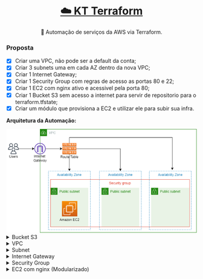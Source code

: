 <h1 align="center">
    <a href="https://pt-br.reactjs.org/">☁️ KT Terraform</a>
</h1>
<p align="center">🚀 Automação de serviços da AWS via Terraform.</p>

### Proposta

- [x] Criar uma VPC, não pode ser a default da conta;
- [x] Criar 3 subnets uma em cada AZ dentro da nova VPC;
- [x] Criar 1 Internet Gateway;
- [x] Criar 1 Security Group com regras de acesso as portas 80 e 22;
- [x] Criar 1 EC2 com nginx ativo e acessivel pela porta 80;
- [x] Criar 1 Bucket S3 sem acesso a internet para servir de repositorio para o terraform.tfstate;
- [x] Criar um módulo que provisiona a EC2 e utilizar ele para subir sua infra.

**Arquitetura da Automação:**

<img src="arquitetura.png">

<details><summary>Bucket S3</summary>

```js
resource "aws_s3_bucket" "kt-terraform" {
  bucket = "kt-terraform-luis" #Nome do Bucket

  # Habilitando o versionamento
  versioning {
    enabled = true
  }
  # Tags do Bucket
  tags = {
    Description = "Armazenamento do arquivo do terraform.tfstate"
    ManagedBy   = "Terraform"
    Owner       = "Luis Campos"
    CreatedAt   = "2022-02-05"
  }
}

```
testee

```js
terraform {

  required_providers {
    aws = {
      source  = "hashicorp/aws"
      version = "3.23.0"
    }
  }
  # Criação do backend do bucket S3
  backend "s3" {
    bucket  = "kt-terraform-luis"
    key     = "kt/repositorio/terraform.tfstate"
    region  = "us-east-1"
    profile = "luis"
  }
}
```

</details>

<details><summary>VPC</summary>

```js
resource "aws_vpc" "vpc" {
  cidr_block = "192.168.0.0/16"
  tags       = merge(local.common_tags, { Name = "Terraform VPC" })
}
```
</details>

<details><summary>Subnet</summary>

```js
resource "aws_subnet" "subnet" {
  for_each = {
    "sub_a" : ["192.168.1.0/24", "${var.aws_region}a", "Subnet A"]
    "sub_b" : ["192.168.2.0/24", "${var.aws_region}b", "Subnet B"]
    "sub_c" : ["192.168.3.0/24", "${var.aws_region}c", "Subnet C"]
  }

  vpc_id            = aws_vpc.vpc.id
  cidr_block        = each.value[0] 
  availability_zone = each.value[1]
  tags              = merge(local.common_tags, { Name = each.value[2] })
}
```
</details>

<details><summary>Internet Gateway</summary>

```js
resource "aws_internet_gateway" "igtw" {
  vpc_id = aws_vpc.vpc.id
  tags   = merge(local.common_tags, { Name = "Terraform IGW" })
}
```
</details>

<details><summary>Security Group</summary>

```js
resource "aws_security_group" "sg" {
  name        = "SG Terraform"
  description = "Allow public inbound traffic"
  vpc_id      = aws_vpc.vpc.id
  tags        = merge(local.common_tags, { Name = "SG Terraform" })
  
  ingress {
    from_port   = 80 
    to_port     = 80 
    protocol    = "tcp"
    cidr_blocks = ["0.0.0.0/0"]
  }
  
  ingress {
    from_port   = 22 
    to_port     = 22 
    protocol    = "tcp"
    cidr_blocks = ["0.0.0.0/0"]
  }
  
  egress {
    from_port   = 0
    to_port     = 0
    protocol    = "-1"
    cidr_blocks = ["0.0.0.0/0"]
  }
}
```
</details>

<details><summary>EC2 com nginx (Modularizado)</summary>

```js
resource "aws_instance" "this" {
  ami                         = var.ami
  instance_type               = var.instance_type
  key_name                    = aws_key_pair.my_key.key_name
  vpc_security_group_ids      = [aws_security_group.sg.id]
  subnet_id                   = aws_subnet.subnet["sub_a"].id
  tags                        = merge(local.common_tags, { Name = "Nginx Instance" })
  associate_public_ip_address = true
  user_data                   = filebase64("nginx.sh")
}
```
</details>